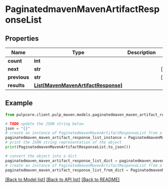 # PaginatedmavenMavenArtifactResponseList


## Properties

Name | Type | Description | Notes
------------ | ------------- | ------------- | -------------
**count** | **int** |  | 
**next** | **str** |  | [optional] 
**previous** | **str** |  | [optional] 
**results** | [**List[MavenMavenArtifactResponse]**](MavenMavenArtifactResponse.md) |  | 

## Example

```python
from pulpcore.client.pulp_maven.models.paginatedmaven_maven_artifact_response_list import PaginatedmavenMavenArtifactResponseList

# TODO update the JSON string below
json = "{}"
# create an instance of PaginatedmavenMavenArtifactResponseList from a JSON string
paginatedmaven_maven_artifact_response_list_instance = PaginatedmavenMavenArtifactResponseList.from_json(json)
# print the JSON string representation of the object
print(PaginatedmavenMavenArtifactResponseList.to_json())

# convert the object into a dict
paginatedmaven_maven_artifact_response_list_dict = paginatedmaven_maven_artifact_response_list_instance.to_dict()
# create an instance of PaginatedmavenMavenArtifactResponseList from a dict
paginatedmaven_maven_artifact_response_list_from_dict = PaginatedmavenMavenArtifactResponseList.from_dict(paginatedmaven_maven_artifact_response_list_dict)
```
[[Back to Model list]](../README.md#documentation-for-models) [[Back to API list]](../README.md#documentation-for-api-endpoints) [[Back to README]](../README.md)


